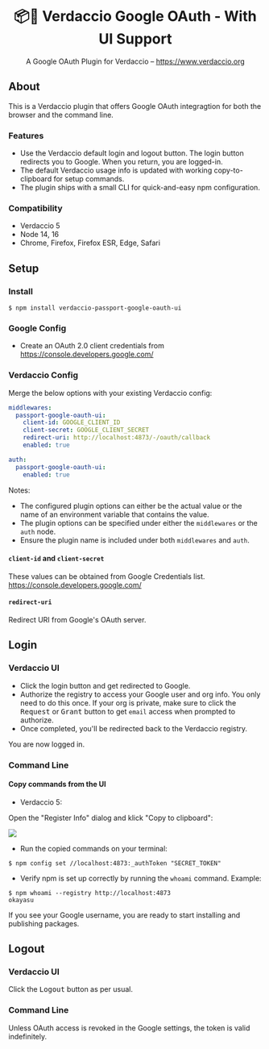 <h1 align="center">
  📦🔐 Verdaccio Google OAuth - With UI Support
</h1>

<p align="center">
  A Google OAuth Plugin for Verdaccio – <a href="https://www.verdaccio.org">https://www.verdaccio.org</a>
</p>

## About

This is a Verdaccio plugin that offers Google OAuth integragtion for both the browser and the command line.

### Features

- Use the Verdaccio default login and logout button. The login button redirects you to Google. When you return, you are logged-in.
- The default Verdaccio usage info is updated with working copy-to-clipboard for setup commands. 
- The plugin ships with a small CLI for quick-and-easy npm configuration.

### Compatibility

- Verdaccio 5
- Node 14, 16
- Chrome, Firefox, Firefox ESR, Edge, Safari

## Setup

### Install

```
$ npm install verdaccio-passport-google-oauth-ui
```

### Google Config

- Create an OAuth 2.0 client credentials from https://console.developers.google.com/

### Verdaccio Config

Merge the below options with your existing Verdaccio config:

```yml
middlewares:
  passport-google-oauth-ui:
    client-id: GOOGLE_CLIENT_ID
    client-secret: GOOGLE_CLIENT_SECRET
    redirect-uri: http://localhost:4873/-/oauth/callback
    enabled: true

auth:
  passport-google-oauth-ui:
    enabled: true

```

Notes:

- The configured plugin options can either be the actual value or the name of an environment variable that contains the value.
- The plugin options can be specified under either the `middlewares` or the `auth` node.
- Ensure the plugin name is included under both `middlewares` and `auth`.

#### `client-id` and `client-secret`

These values can be obtained from Google Credentials list. https://console.developers.google.com/

#### `redirect-uri`

Redirect URI from Google's OAuth server.

## Login

### Verdaccio UI

- Click the login button and get redirected to Google.
- Authorize the registry to access your Google user and org info. You only need to do this once. If your org is private, make sure to click the <kbd>Request</kbd> or <kbd>Grant</kbd> button to get `email` access when prompted to authorize.
- Once completed, you'll be redirected back to the Verdaccio registry.

You are now logged in.

### Command Line

#### Copy commands from the UI

- Verdaccio 5:

Open the "Register Info" dialog and klick "Copy to clipboard":

![](screenshots/register-info.png)

- Run the copied commands on your terminal:

```
$ npm config set //localhost:4873:_authToken "SECRET_TOKEN"
```

- Verify npm is set up correctly by running the `whoami` command. Example:

```
$ npm whoami --registry http://localhost:4873
okayasu
```

If you see your Google username, you are ready to start installing and publishing packages.

## Logout

### Verdaccio UI

Click the <kbd>Logout</kbd> button as per usual.

### Command Line

Unless OAuth access is revoked in the Google settings, the token is valid indefinitely.
